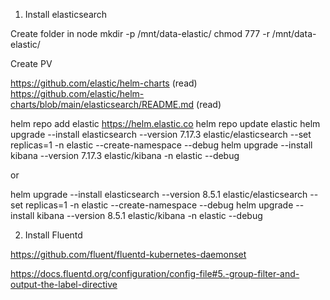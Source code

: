 1. Install elasticsearch

Create folder in node 
mkdir -p /mnt/data-elastic/
chmod 777  -r /mnt/data-elastic/

Create PV 


https://github.com/elastic/helm-charts (read)
https://github.com/elastic/helm-charts/blob/main/elasticsearch/README.md (read)

helm repo add elastic https://helm.elastic.co
helm repo update elastic
helm upgrade --install elasticsearch --version 7.17.3 elastic/elasticsearch --set replicas=1 -n elastic --create-namespace --debug
helm upgrade --install kibana --version 7.17.3 elastic/kibana -n elastic --debug

or

helm upgrade --install elasticsearch --version 8.5.1 elastic/elasticsearch --set replicas=1 -n elastic --create-namespace --debug
helm upgrade --install kibana --version 8.5.1 elastic/kibana -n elastic --debug

2. Install Fluentd

https://github.com/fluent/fluentd-kubernetes-daemonset

https://docs.fluentd.org/configuration/config-file#5.-group-filter-and-output-the-label-directive